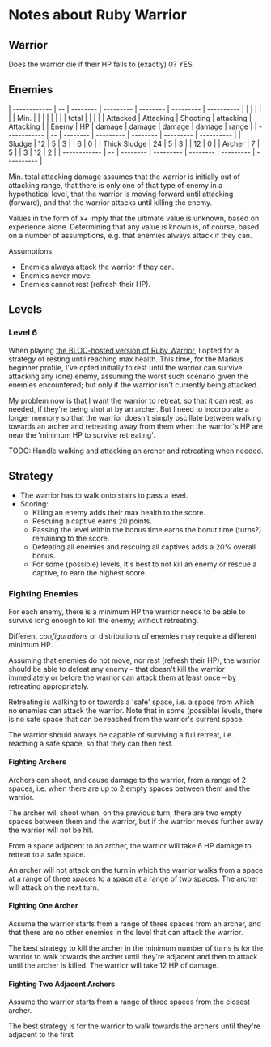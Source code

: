 # Notes about Ruby Warrior

## Warrior

Does the warrior die if their HP falls to (exactly) 0? YES

## Enemies

| ------------ | -- | -------- | --------- | -------- | --------- | ---------- |
|              |    |          |           |          | Min.      |            |
|              |    |          |           |          | total     |            |
|              |    | Attacked | Attacking | Shooting | attacking | Attacking  |
| Enemy        | HP | damage   | damage    | damage   | damage    | range      |
| ------------ | -- | -------- | --------- | -------- | --------- | ---------- |
| Sludge       | 12 |        5 |         3 |          |        6  |         0  |
| Thick Sludge | 24 |        5 |         3 |          |       12  |         0  |
| Archer       |  7 |        5 |           |        3 |       12  |         2  |
| ------------ | -- | -------- | --------- | -------- | --------- | ---------- |

Min. total attacking damage assumes that the warrior is initially out of attacking range, that there is only one of that type of enemy in a hypothetical level, that the warrior is moving forward until attacking (forward), and that the warrior attacks until killing the enemy.

Values in the form of *x+* imply that the ultimate value is unknown, based on experience alone. Determining that any value *is* known is, of course, based on a number of assumptions, e.g. that enemies always attack if they can.

Assumptions:

 - Enemies always attack the warrior if they can.
 - Enemies never move.
 - Enemies cannot rest (refresh their HP).

## Levels

### Level 6

When playing [the BLOC-hosted version of Ruby Warrior](https://www.bloc.io/ruby-warrior#/), I opted for a strategy of resting until reaching max health. This time, for the Markus beginner profile, I've opted initially to rest until the warrior can survive attacking any (one) enemy, assuming the worst such scenario given the enemies encountered; but only if the warrior isn't currently being attacked.

My problem now is that I want the warrior to retreat, so that it can rest, as needed, if they're being shot at by an archer. But I need to incorporate a longer memory so that the warrior doesn't simply oscillate between walking towards an archer and retreating away from them when the warrior's HP are near the 'minimum HP to survive retreating'.

TODO: Handle walking and attacking an archer and retreating when needed.

## Strategy

 - The warrior has to walk onto stairs to pass a level.
 - Scoring:
   - Killing an enemy adds their max health to the score.
   - Rescuing a captive earns 20 points.
   - Passing the level within the bonus time earns the bonut time (turns?) remaining to the score.
   - Defeating all enemies and rescuing all captives adds a 20% overall bonus.
   - For some (possible) levels, it's best to not kill an enemy or rescue a captive, to earn the highest score.

### Fighting Enemies

For each enemy, there is a minimum HP the warrior needs to be able to survive long enough to kill the enemy; without retreating.

Different *configurations* or distributions of enemies may require a different minimum HP.

Assuming that enemies do not move, nor rest (refresh their HP), the warrior should be able to defeat any enemy – that doesn't kill the warrior immediately or before the warrior can attack them at least once – by retreating appropriately.

Retreating is walking to or towards a 'safe' space, i.e. a space from which no enemies can attack the warrior. Note that in some (possible) levels, there is no safe space that can be reached from the warrior's current space.

The warrior should always be capable of surviving a full retreat, i.e. reaching a safe space, so that they can then rest.

#### Fighting Archers

Archers can shoot, and cause damage to the warrior, from a range of 2 spaces, i.e. when there are up to 2 empty spaces between them and the warrior.

The archer will shoot when, on the previous turn, there are two empty spaces between them and the warrior, but if the warrior moves further away the warrior will not be hit.

From a space adjacent to an archer, the warrior will take 6 HP damage to retreat to a safe space.

An archer will not attack on the turn in which the warrior walks from a space at a range of three spaces to a space at a range of two spaces. The archer will attack on the next turn.

#### Fighting One Archer

Assume the warrior starts from a range of three spaces from an archer, and that there are no other enemies in the level that can attack the warrior.

The best strategy to kill the archer in the minimum number of turns is for the warrior to walk towards the archer until they're adjacent and then to attack until the archer is killed. The warrior will take 12 HP of damage.

#### Fighting Two Adjacent Archers

Assume the warrior starts from a range of three spaces from the closest archer.

The best strategy is for the warrior to walk towards the archers until they're adjacent to the first
